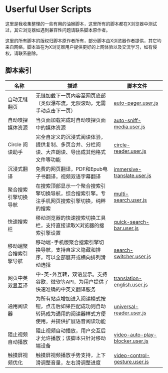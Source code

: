 # Userful User Scripts

这里是我收集整理的一些有用的油猴脚本，这里所有的脚本都在X浏览器中测试过，其它浏览器如遇到兼容性问题请联系脚本原作者。

这里的所有脚本的版权归脚本原作者所有，部分脚本由X浏览器作者提供，其它均来自网络，脚本旨在为X浏览器用户提供更好的上网体验以及交流学习，如有侵权，请联系删除。

## 脚本索引

| 名称 | 描述 | 脚本文件 |
| ---- | ---- | -------- |
| 自动无缝翻页 | 无缝加载下一页内容至网页底部（类似瀑布流，无限滚动，无需手动点击下一页） | [auto-pager.user.js](auto-pager.user.js) |
| 自动嗅探媒体资源 | 当页面加载完成时自动嗅探页面中的媒体资源 | [auto-sniff-media.user.js](auto-sniff-media.user.js) |
| Circle 阅读助手 | 完全自定义的沉浸式阅读体验，提供复制、多页合并、分栏阅读、大声朗读、导出成其他格式文件等功能 | [circle-reader.user.js](circle-reader.user.js) |
| 沉浸式翻译 | 免费的网页翻译，PDF和Epub电子书翻译，视频双语字幕翻译 | [immersive-translate.user.js](immersive-translate.user.js) |
| 聚合搜索引擎切换导航 | 在搜索顶部显示一个聚合搜索引擎切换导航，综合搜索引擎。专注手机网页搜索引擎切换，纯粹的搜索 | [multi-search.user.js](multi-search.user.js) |
| 快速搜索栏 | 移动浏览器的快速搜索切换工具栏，支持直接读取X浏览器的搜索引擎设置 | [quick-search-bar.user.js](quick-search-bar.user.js) |
| 移动端聚合搜索引擎导航 | 移动端-手机版聚合搜索引擎切换导航，支持自定义隐藏和排序，可以全部展开或横向排列滑动选择 | [search-switcher.user.js](search-switcher.user.js) |
| 网页中英双显互译 | 中-英-外互转，双语显示。支持谷歌，微软等API，为用户提供了快速准确的中英文翻译服务 | [translation-english.user.js](translation-english.user.js) |
| 通用阅读器 | 为所有站点增加进入阅读模式按钮，点击后如果匹配成功则自动转码成为通用的阅读器样式方便使用，并提供扩展语音阅读功能 | [universal-reader.user.js](universal-reader.user.js) |
| 阻止视频自动播放 | 阻止视频自动播放，用户交互后才允许播放；该脚本只针对移动端设备 | [video-auto-play-blocker.user.js](video-auto-play-blocker.user.js) |
| 触摸屏视频优化 | 触摸屏视频播放手势支持，上下滑调整音量，左右滑调整进度 | [video-control-gesture.user.js](video-control-gesture.user.js) |



